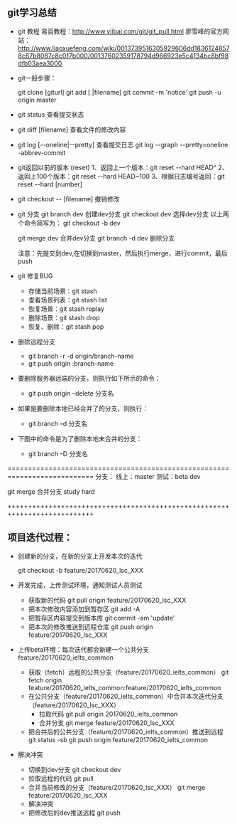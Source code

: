 ## git学习总结
* git 教程
	易百教程：http://www.yiibai.com/git/git_pull.html
	廖雪峰的官方网站：http://www.liaoxuefeng.com/wiki/0013739516305929606dd18361248578c67b8067c8c017b000/00137602359178794d966923e5c4134bc8bf98dfb03aea3000
* git一般步骤：

	git clone [giturl]
	git add [.|filename]
	git commit -m 'notice'
	git push -u origin master


* git status 查看提交状态
* git diff [filename] 查看文件的修改内容
* git log [--oneline|--pretty] 查看提交日志
  git log --graph --pretty=oneline -abbrev-commit
* git返回以前的版本 (reset)
	1、返回上一个版本：git reset --hard HEAD^
	2、返回上100个版本：git reset --hard HEAD~100
	3、根据日志编号返回：git reset --hard [number]

* git checkout -- [filename] 撤销修改


* git 分支
	git branch dev 创建dev分支
	git checkout dev 选择dev分支
	以上两个命令简写为： git checkout -b dev
	
	git merge dev 合并dev分支
	git branch -d dev 删除分支

	注意：先提交到dev,在切换到master，然后执行merge，进行commit，最后push

* git 修复BUG
	+ 存储当前场景：git stash
	+ 查看场景列表：git stash list
	+ 恢复场景：git stash replay
	+ 删除场景：git stash drop
	+ 恢复、删除：git stash pop 

* 删除远程分支  
    + git branch -r -d origin/branch-name  
    + git push origin :branch-name  


* 要删除服务器远端的分支，则执行如下所示的命令：
	+ git push origin –delete 分支名

* 如果是要删除本地已经合并了的分支，则执行：
	+ git branch –d 分支名
* 下图中的命令是为了删除本地未合并的分支：
 	+ git branch –D 分支名

===========================================================================
分支：
线上：master
测试：beta
dev

git merge 合并分支
study hard


+++++++++++++++++++++++++++++++++++++++++++++++++++++++++++++++++++++++++++
## 项目迭代过程：
* 创建新的分支，在新的分支上开发本次的迭代
	
	git checkout -b feature/20170620_lsc_XXX

* 开发完成，上传测试环境，通知测试人员测试
	
	+ 获取新的代码 
		git pull origin feature/20170620_lsc_XXX
	+ 把本次修改内容添加到暂存区
		git add -A
	+ 把暂存区内容提交到版本库
		git commit -am 'update'
	+ 把本次的修改推送到远程仓库
		git push origin feature/20170620_lsc_XXX

* 上传beta环境：每次迭代都会新建一个公共分支 feature/20170620_ielts_common
	
	+ 获取（fetch）远程的公共分支（feature/20170620_ielts_common）
		git fetch origin feature/20170620_ielts_common:feature/20170620_ielts_common
	+ 在公共分支（feature/20170620_ielts_common）中合并本次迭代分支（feature/20170620_lsc_XXX）
		- 拉取代码
		git pull origin 20170620_ielts_common
		- 合并分支
		git merge feature/20170620_lsc_XXX
	+ 把合并后的公共分支（feature/20170620_ielts_common）推送到远程
		git status -sb
		git push origin feature/20170620_ielts_common

* 解决冲突
	
	+ 切换到dev分支
		git checkout dev
	+ 拉取远程的代码
		git pull
	+ 合并当前修改的分支（feature/20170620_lsc_XXX）
		git merge feature/20170620_lsc_XXX
	+ 解决冲突
	+ 把修改后的dev推送远程
		git push

